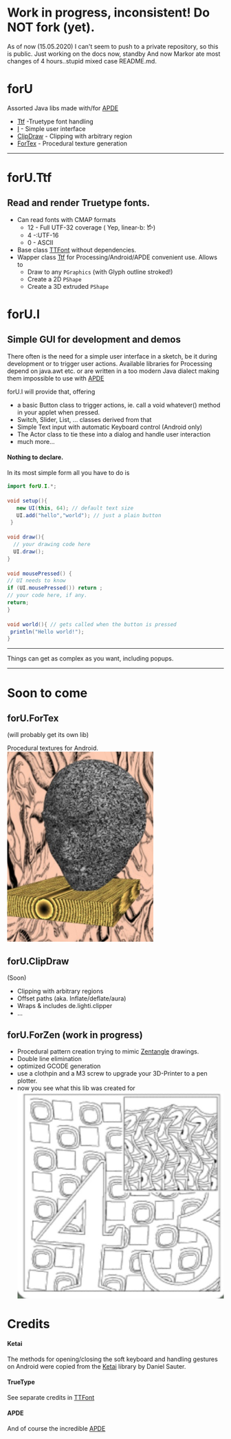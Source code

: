 # Work in progress, inconsistent! Do NOT fork (yet).

As of now (15.05.2020) I can't seem to push to a private repository, so this is public.
Just working on the docs now, standby
And now Markor ate most changes of 4 hours..stupid mixed case README.md.

# forU

Assorted Java libs made with/for [APDE](#apde)

- [Ttf](#foruttf) -Truetype font handling 
- [I](#forui) - Simple user interface
- [ClipDraw](#foruclipdraw) - Clipping with arbitrary region 
- [ForTex](forufortex) - Procedural texture generation

----

# forU.Ttf

## Read and render Truetype fonts.

  - Can read fonts with CMAP formats
    - 12 - Full UTF-32 coverage ( Yep, linear-b: 𐂂)
    - 4 -:UTF-16
    - 0 - ASCII
 - Base class [TTFont]( TTFont.md ) without dependencies.
- Wapper class [Ttf]( Ttf.md ) for Processing/Android/APDE convenient use. Allows to 
  - Draw to any `PGraphics` (with Glyph outline stroked!)
  - Create a 2D `PShape` 
  - Create a 3D extruded `PShape` 
  
# forU.I
  
## Simple GUI for development and demos
  
  There often is the need for a simple user interface in a sketch, be it during development or to trigger user actions.
  Available libraries for Processing depend on java.awt etc. or are written in a too modern Java dialect making them impossible to use with [APDE](#apde)
  
  
  forU.I will provide that, offering
  - a basic Button class to trigger actions, ie. call a void whatever() method in your applet when pressed.
  - Switch, Slider, List, ... classes derived from that
  - Simple Text input with automatic Keyboard control (Android only)
  - The Actor class to tie these into a dialog and handle user interaction
  - much more...
  
#### Nothing to declare.
  In its most simple form all you have to do is
  
  ```Java
  import forU.I.*;
  
  void setup(){
     new UI(this, 64); // default text size
     UI.add("hello","world"); // just a plain button
   }
   
 void draw(){
    // your drawing code here
    UI.draw();
}

void mousePressed() {
 // UI needs to know
  if (UI.mousePressed()) return ;
  // your code here, if any.
  return;
}
   
 void world(){ // gets called when the button is pressed
   println("Hello world!");
 }
 
 ```
 
 ----
 Things can get as complex as you want, including popups.
 
 ----
 # Soon to come
 
 ## forU.ForTex 
 
 (will probably get its own lib)
 
 Procedural textures for Android.
 ![Sample ForTex screenshot](fortex.jpg)
 
 ## forU.ClipDraw
 
 (Soon)
 
- Clipping with arbitrary regions
- Offset paths (aka. Inflate/deflate/aura)
- Wraps & includes de.lighti.clipper
- ...

## forU.ForZen (work in progress)
- Procedural pattern creation trying to mimic [Zentangle](https://zentangle.com/) drawings.
- Double line elimination 
- optimized GCODE generation 
- use a clothpin and a M3 screw to upgrade your 3D-Printer to a pen plotter.
- now  you see what this lib was created for
![ForZen screenshot](forzen.jpg)

 
 # Credits
 
 #### Ketai
 
The methods for opening/closing the soft keyboard and handling  gestures on Android were copied from the [Ketai](https://github.com/ketai/ketai) library by Daniel Sauter. 
 
#### TrueType

See separate credits in [TTFont](TTFont.md)

#### APDE

And of course the incredible [APDE](https://github.com/Calsign/APDE/wiki/Getting-Started)


 
 
 
 

